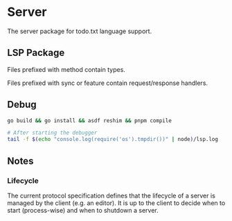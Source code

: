 # Server

The server package for todo.txt language support.

## LSP Package

Files prefixed with method contain types.

Files prefixed with sync or feature contain request/response handlers.

## Debug

```bash
go build && go install && asdf reshim && pnpm compile

# After starting the debugger
tail -f $(echo "console.log(require('os').tmpdir())" | node)/lsp.log
```

## Notes

### Lifecycle

The current protocol specification defines that the lifecycle of a server is
managed by the client (e.g. an editor). It is up to the client to decide when to
start (process-wise) and when to shutdown a server.
